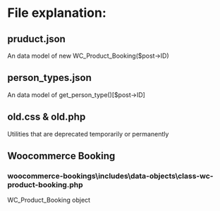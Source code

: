 # File explanation:

## pruduct.json

An data model of new WC_Product_Booking($post->ID)

## person_types.json

An data model of get_person_type()[$post->ID]

## old.css & old.php

Utilities that are deprecated temporarily or permanently

## Woocommerce Booking

### woocommerce-bookings\includes\data-objects\class-wc-product-booking.php

WC_Product_Booking object

